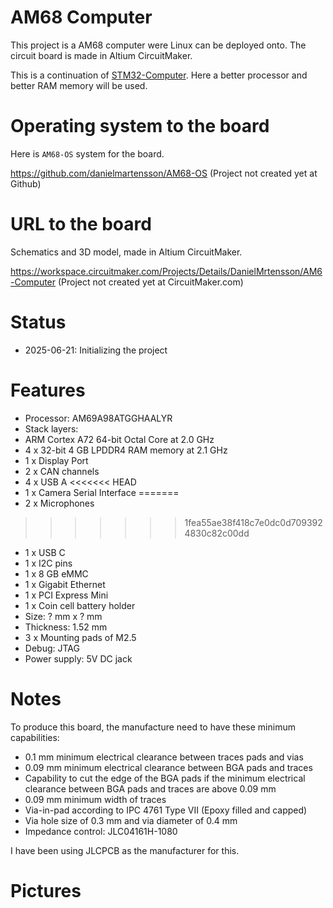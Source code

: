 # AM68 Computer

This project is a AM68 computer were Linux can be deployed onto.
The circuit board is made in Altium CircuitMaker. 

This is a continuation of [STM32-Computer](https://github.com/DanielMartensson/STM32-Computer). 
Here a better processor and better RAM memory will be used.

# Operating system to the board

Here is `AM68-OS` system for the board.

https://github.com/danielmartensson/AM68-OS (Project not created yet at Github)

# URL to the board

Schematics and 3D model, made in Altium CircuitMaker.

https://workspace.circuitmaker.com/Projects/Details/DanielMrtensson/AM6-Computer (Project not created yet at CircuitMaker.com)

# Status

* 2025-06-21: Initializing the project

# Features

* Processor: AM69A98ATGGHAALYR
* Stack layers: <UPDATE>
* ARM Cortex A72 64-bit Octal Core at 2.0 GHz
* 4 x 32-bit 4 GB LPDDR4 RAM memory at 2.1 GHz
* 1 x Display Port
* 2 x CAN channels
* 4 x USB A
<<<<<<< HEAD
* 1 x Camera Serial Interface
=======
* 2 x Microphones
>>>>>>> 1fea55ae38f418c7e0dc0d7093924830c82c00dd
* 1 x USB C
* 1 x I2C pins
* 1 x 8 GB eMMC
* 1 x Gigabit Ethernet
* 1 x PCI Express Mini
* 1 x Coin cell battery holder
* Size: ? mm x ? mm
* Thickness: 1.52 mm
* 3 x Mounting pads of M2.5
* Debug: JTAG
* Power supply: 5V DC jack

# Notes

To produce this board, the manufacture need to have these minimum capabilities:

* 0.1 mm minimum electrical clearance between traces pads and vias
* 0.09 mm minimum electrical clearance between BGA pads and traces
* Capability to cut the edge of the BGA pads if the minimum electrical clearance between BGA pads and traces are above 0.09 mm
* 0.09 mm minimum width of traces
* Via-in-pad according to IPC 4761 Type VII (Epoxy filled and capped)
* Via hole size of 0.3 mm and via diameter of 0.4 mm
* Impedance control: JLC04161H-1080

I have been using JLCPCB as the manufacturer for this.

# Pictures

